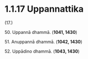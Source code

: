 

# 1.1.17 Uppannattika




(17.)

50\. Uppannā dhammā. (**1041, 1430**)

51\. Anuppannā dhammā. (**1042, 1430**)

52\. Uppādino dhammā. (**1043, 1430**)



